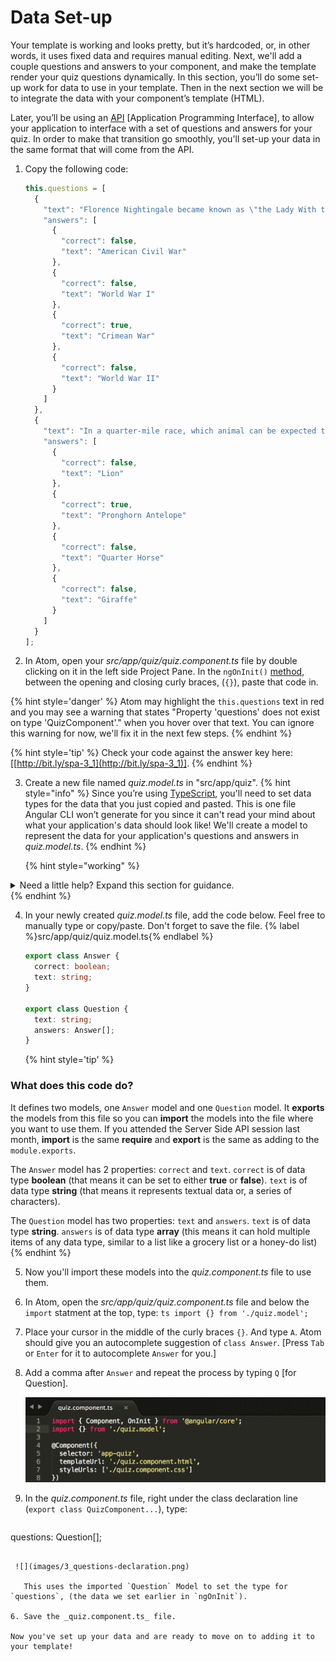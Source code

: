 # Data Set-up

Your template is working and looks pretty, but it’s hardcoded, or, in other words, it uses fixed data and requires manual editing. Next, we'll add a couple questions and answers to your component, and make the template render your quiz questions dynamically. In this section, you’ll do some set-up work for data to use in your template. Then in the next section we will be to integrate the data with your component’s template (HTML).

Later, you’ll be using an [API](http://bit.ly/CnCgloss) [Application Programming Interface], to allow your application to interface with a set of questions and answers for your quiz. In order to make that transition go smoothly, you'll set-up your data in the same format that will come from the API.

1.  Copy the following code:

    ```ts
    this.questions = [
      {
        "text": "Florence Nightingale became known as \"the Lady With the Lamp\" during which war?",
        "answers": [
          {
            "correct": false,
            "text": "American Civil War"
          },
          {
            "correct": false,
            "text": "World War I"
          },
          {
            "correct": true,
            "text": "Crimean War"
          },
          {
            "correct": false,
            "text": "World War II"
          }
        ]
      },
      {
        "text": "In a quarter-mile race, which animal can be expected to win?",
        "answers": [
          {
            "correct": false,
            "text": "Lion"
          },
          {
            "correct": true,
            "text": "Pronghorn Antelope"
          },
          {
            "correct": false,
            "text": "Quarter Horse"
          },
          {
            "correct": false,
            "text": "Giraffe"
          }
        ]
      }
    ];
    ```

2. In Atom, open your _src/app/quiz/quiz.component.ts_ file by double clicking on it in the left side Project Pane. In the `ngOnInit()` [method](http://bit.ly/CnCgloss), between the opening and closing curly braces, (`{}`), paste that code in.

  {% hint style='danger' %}
Atom may highlight the `this.questions` text in red and you may see a warning that states "Property 'questions' does not exist on type 'QuizComponent'." when you hover over that text.
You can ignore this warning for now, we'll fix it in the next few steps.
  {% endhint %}

  {% hint style='tip' %}
Check your code against the answer key here: [[http://bit.ly/spa-3_1](http://bit.ly/spa-3_1)].
  {% endhint %}

3. Create a new file named _quiz.model.ts_ in "src/app/quiz".
   {% hint style="info" %}
Since you’re using [TypeScript](https://www.typescriptlang.org), you'll need to set data types for the data that you just copied and pasted. This is one file Angular CLI won’t generate for you since it can't read your mind about what your application's data should look like! We'll create a model to represent the data for your application's questions and answers in _quiz.model.ts_.
   {% endhint %}

   {% hint style="working" %}
<details>
<summary>
Need a little help? Expand this section for guidance. 
</summary> 
Right click on the "src/app/quiz" folder in the left side project pane in Atom and select <strong>New File</strong>. 
Name the file <i>quiz.model.ts</i> and press <code>Enter</code>.
</details>
   {% endhint %}
   
4. In your newly created _quiz.model.ts_ file, add the code below. Feel free to manually type or copy/paste. Don't forget to save the file.
      {% label %}src/app/quiz/quiz.model.ts{% endlabel %}
      ```ts
      export class Answer {
        correct: boolean;
        text: string;
      }
      
      export class Question {
        text: string;
        answers: Answer[];
      }
      ```
      
      {% hint style='tip' %}
### What does this code do?

It defines two models, one `Answer` model and one `Question` model. It **exports** the models from this file so you can **import** the models into the file where you want to use them. If you attended the Server Side API session last month, **import** is the same **require** and **export** is the same as adding to the `module.exports`.

The `Answer` model has 2 properties: `correct` and `text`. `correct` is of data type **boolean** (that means it can be set to either **true** or **false**). `text` is of data type **string** (that means it represents textual data or, a series of characters).

The `Question` model has two properties: `text` and `answers`. `text` is of data type **string**. `answers` is of data type **array** (this means it can hold multiple items of any data type, similar to a list like a grocery list or a honey-do list)
      {% endhint %}
      
5. Now you'll import these models into the _quiz.component.ts_ file to use them.

  1.  In Atom, open the _src/app/quiz/quiz.component.ts_ file and below the `import` statment at the top, type: 
     ```ts
     import {} from './quiz.model';
     ```
  
  2.  Place your cursor in the middle of the curly braces `{}`. And type `A`. Atom should give you an autocomplete suggestion of `class Answer`. [Press `Tab` or `Enter` for it to autocomplete `Answer` for you.]
    
  3.  Add a comma after `Answer` and repeat the process by typing `Q` [for Question].
  
      ![](images/3_import-model.gif)

6. In the _quiz.component.ts_ file, right under the class declaration line (`export class QuizComponent...`), type: 
   ```ts 
questions: Question[];
   ```

    ![](images/3_questions-declaration.png)
    
      This uses the imported `Question` Model to set the type for `questions`, (the data we set earlier in `ngOnInit`).
      
6. Save the _quiz.component.ts_ file.
      
Now you've set up your data and are ready to move on to adding it to your template!